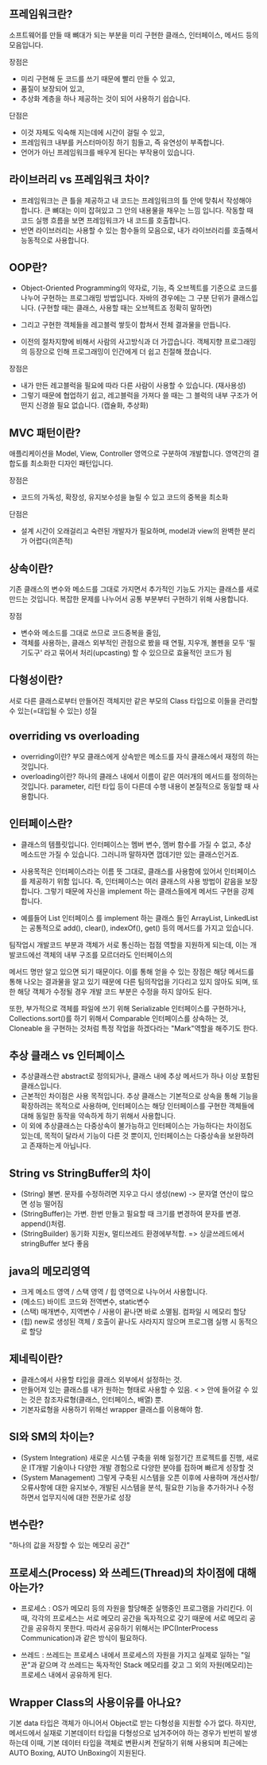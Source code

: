 ## 프레임워크란?

소프트웨어를 만들 때 뼈대가 되는 부분을 미리 구현한 클래스, 인터페이스, 메서드 등의 모음입니다.

장점은  
* 미리 구현해 둔 코드를 쓰기 때문에 빨리 만들 수 있고,
* 품질이 보장되어 있고,
* 추상화 계층을 하나 제공하는 것이 되어 사용하기 쉽습니다.

단점은  
* 이것 자체도 익숙해 지는데에 시간이 걸릴 수 있고,
* 프레임워크 내부를 커스터마이징 하기 힘들고, 즉 유연성이 부족합니다.
* 언어가 아닌 프레임워크를 배우게 된다는 부작용이 있습니다.

## 라이브러리 vs 프레임워크 차이?

* 프레임워크는 큰 틀을 제공하고 내 코드는 프레임워크의 틀 안에 맞춰서 작성해야 합니다. 큰 뼈대는 이미 잡혀있고 그 안의 내용물을 채우는 느낌 입니다. 작동할 때 코드 실행 흐름을 보면 프레임워크가 내 코드를 호출합니다.
* 반면 라이브러리는 사용할 수 있는 함수들의 모음으로, 내가 라이브러리를 호출해서 능동적으로 사용합니다.

## OOP란?

* Object-Oriented Programming의 약자로, 기능, 즉 오브젝트를 기준으로 코드를 나누어 구현하는 프로그래밍 방법입니다. 자바의 경우에는 그 구분 단위가 클래스입니다. (구현할 때는 클래스, 사용할 때는 오브젝트죠 정확히 말하면)
* 그리고 구현한 객체들을 레고블럭 쌓듯이 합쳐서 전체 결과물을 만듭니다.

* 이전의 절차지향에 비해서 사람의 사고방식과 더 가깝습니다. 객체지향 프로그래밍의 등장으로 인해 프로그래밍이 인간에게 더 쉽고 친절해 졌습니다.

장점은  
* 내가 만든 레고블럭을 필요에 따라 다른 사람이 사용할 수 있습니다. (재사용성)
* 그렇기 때문에 협업하기 쉽고, 레고블럭을 가져다 쓸 때는 그 블럭의 내부 구조가 어떤지 신경쓸 필요 없습니다. (캡슐화, 추상화)

## MVC 패턴이란?

애플리케이션을 Model, View, Controller 영역으로 구분하여 개발합니다. 영역간의 결합도를 최소화한 디자인 패턴입니다.

장점은  
* 코드의 가독성, 확장성, 유지보수성을 늘릴 수 있고 코드의 중복을 최소화

단점은  
* 설계 시간이 오래걸리고 숙련된 개발자가 필요하며, model과 view의 완벽한 분리가 어렵다(의존적)

## 상속이란?

기존 클래스의 변수와 메소드를 그대로 가지면서 추가적인 기능도 가지는 클래스를 새로 만드는 것입니다. 복잡한 문제를 나누어서 공통 부분부터 구현하기 위해 사용합니다.

장점  
* 변수와 메소드를 그대로 쓰므로 코드중복을 줄임,
* 객체를 사용하는, 클래스 외부적인 관점으로 봤을 때 연필, 지우개, 볼펜을 모두 '필기도구' 라고 묶어서 처리(upcasting) 할 수 있으므로 효율적인 코드가 됨

## 다형성이란?

서로 다른 클래스로부터 만들어진 객체지만 같은 부모의 Class 타입으로 이들을 관리할 수 있는(=대입될 수 있는) 성질

## overriding vs overloading

* overriding이란? 부모 클래스에게 상속받은 메소드를 자식 클래스에서 재정의 하는 것입니다.
* overloading이란? 하나의 클래스 내에서 이름이 같은 여러개의 메서드를 정의하는 것입니다. parameter, 리턴 타입 등이 다른데 수행 내용이 본질적으로 동일할 때 사용합니다.

## 인터페이스란?

* 클래스의 템플릿입니다. 인터페이스는 멤버 변수, 멤버 함수를 가질 수 없고, 추상 메소드만 가질 수 있습니다. 그러니까 말하자면 껍데기만 있는 클래스인거죠.

* 사용목적은 인터페이스라는 이름 뜻 그대로, 클래스를 사용함에 있어서 인터페이스를 제공하기 위함 입니다. 즉, 인터페이스는 여러 클래스의 사용 방법이 같음을 보장합니다. 그렇기 때문에 자신을 implement 하는 클래스들에게 메서드 구현을 강제합니다.

* 예를들어 List 인터페이스 를 implement 하는 클래스 들인 ArrayList, LinkedList는 공통적으로 add(), clear(), indexOf(), get() 등의 메서드를 가지고 있습니다.

팀작업시 개발코드 부분과 객체가 서로 통신하는 접점 역할을 지원하게 되는데, 이는 개발코드에선 객체의 내부 구조를 모르더라도 인터페이스의

메서드 명만 알고 있으면 되기 때문이다. 이를 통해 얻을 수 있는 장점은 해당 메서드를 통해 나오는 결과물을 알고 있기 때문에 다른 팀의작업을 기다리고 있지 않아도 되며, 또한 해당 객체가 수정될 경우 개발 코드 부분은 수정을 하지 않아도 된다.

또한, 부가적으로 객체를 파일에 쓰기 위해 Serializable 인터페이스를 구현하거나, Collections.sort()를 하기 위해서 Comparable 인터페이스를 상속하는 것, Cloneable 을 구현하는 것처럼 특정 작업을 하겠다라는 "Mark"역할을 해주기도 한다.

## 추상 클래스 vs 인터페이스

* 추상클래스란 abstract로 정의되거나, 클래스 내에 추상 메서드가 하나 이상 포함된 클래스입니다.
* 근본적인 차이점은 사용 목적입니다. 추상 클래스는 기본적으로 상속을 통해 기능을 확장하려는 목적으로 사용하며, 인터페이스는 해당 인터페이스를 구현한 객체들에 대해 동일한 동작을 약속하게 하기 위해서 사용합니다.
* 이 외에 추상클래스는 다중상속이 불가능하고 인터페이스는 가능하다는 차이점도 있는데, 목적이 달라서 기능이 다른 것 뿐이지, 인터페이스는 다중상속을 보완하려고 존재하는게 아닙니다.

## String vs StringBuffer의 차이

* (String) 불변. 문자를 수정하려면 지우고 다시 생성(new) -> 문자열 연산이 많으면 성능 떨어짐
* (StringBuffer)는 가변. 한번 만들고 필요할 때 크기를 변경하여 문자를 변경. append()처럼.
* (StringBuilder) 동기화 지원x, 멀티쓰레드 환경에부적합. => 싱글쓰레드에서 stringBuffer 보다 좋음

## java의 메모리영역

* 크게 메소드 영역 / 스택 영역 / 힙 영역으로 나누어서 사용합니다.
* (메소드) 바이트 코드와 전역변수, static변수
* (스택) 매개변수, 지역변수 / 사용이 끝나면 바로 소멸됨. 컴파일 시 메모리 할당
* (힙) new로 생성된 객체 / 호출이 끝나도 사라지지 않으며 프로그램 실행 시 동적으로 할당

## 제네릭이란?

* 클래스에서 사용할 타입을 클래스 외부에서 설정하는 것.
* 만들어져 있는 클래스를 내가 원하는 형태로 사용할 수 있음. < > 안에 들어갈 수 있는 것은 참조자료형(클래스, 인터페이스, 배열) 뿐.
* 기본자료형을 사용하기 위해선 wrapper 클래스를 이용해야 함.

## SI와 SM의 차이는?

* (System Integration) 새로운 시스템 구축을 위해 일정기간 프로젝트를 진행, 새로운 IT개발 기술이나 다양한 개발 경험으로 다양한 분야를 접하며 빠르게 성장할 것
* (System Management) 그렇게 구축된 시스템을 오픈 이후에 사용하며 개선사항/ 오류사항에 대한 유지보수, 개발된 시스템을 분석, 필요한 기능을 추가하거나 수정하면서 업무지식에 대한 전문가로 성장

## 변수란?

"하나의 값을 저장할 수 있는 메모리 공간"

## 프로세스(Process) 와 쓰레드(Thread)의 차이점에 대해 아는가?

* 프로세스 : OS가 메모리 등의 자원을 할당해준 실행중인 프로그램을 가리킨다. 이때, 각각의 프로세스는 서로 메모리 공간을 독자적으로 갖기 때문에 서로 메모리 공간을 공유하지 못한다. 따라서 공유하기 위해서는 IPC(InterProcess Communication)과 같은 방식이 필요하다.

* 쓰레드 : 쓰레드는 프로세스 내에서 프로세스의 자원을 가지고 실제로 일하는 "일꾼"과 같으며 각 쓰레드는 독자적인 Stack 메모리를 갖고 그 외의 자원(메모리)는 프로세스 내에서 공유하게 된다.

## Wrapper Class의 사용이유를 아나요?

기본 data 타입은 객체가 아니어서 Object로 받는 다형성을 지원할 수가 없다. 하지만, 메서드에서 실재로 기본데이터 타입을 다형성으로 넘겨주어야 하는 경우가 빈번히 발생하는데 이때, 기본 데이터 타입을 객체로 변환시켜 전달하기 위해 사용되며 최근에는 AUTO Boxing, AUTO UnBoxing이 지원된다.
